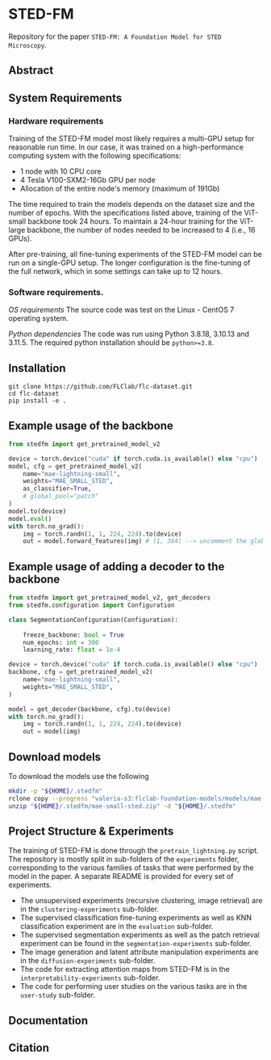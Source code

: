 # STED-FM
Repository for the paper `STED-FM: A Foundation Model for STED Microscopy`.

## Abstract

## System Requirements

### Hardware requirements
Training of the STED-FM model most likely requires a multi-GPU setup for reasonable run time. In our case, it was trained on a high-performance computing system with the following specifications:
- 1 node with 10 CPU core
- 4 Tesla V100-SXM2-16Gb GPU per node
- Allocation of the entire node's memory (maximum of 191Gb)

The time required to train the models depends on the dataset size and the number of epochs. With the specifications listed above, training of the ViT-small backbone took 24 hours. To maintain a 24-hour training for the ViT-large backbone, the number of nodes needed to be increased to 4 (i.e., 16 GPUs).  

After pre-training, all fine-tuning experiments of the STED-FM model can be run on a single-GPU setup. The longer configuration is the fine-tuning of the full network, which in some settings can take up to 12 hours.

### Software requirements. 
*OS requirements*
The source code was test on the Linux - CentOS 7 operating system.

*Python dependencies*
The code was run using Python 3.8.18, 3.10.13 and 3.11.5. The required python installation should be `python>=3.8`.

## Installation 
```
git clone https://github.com/FLClab/flc-dataset.git
cd flc-dataset
pip install -e .
```

## Example usage of the backbone
```python
from stedfm import get_pretrained_model_v2

device = torch.device("cuda" if torch.cuda.is_available() else "cpu")
model, cfg = get_pretrained_model_v2(
    name="mae-lightning-small",
    weights="MAE_SMALL_STED",
    as_classifier=True,
    # global_pool="patch"
)
model.to(device)
model.eval()
with torch.no_grad():
    img = torch.randn(1, 1, 224, 224).to(device)
    out = model.forward_features(img) # (1, 384) --> uncomment the global_pool line to return all embeddings (1, 196, 384)
```

## Example usage of adding a decoder to the backbone 
```python
from stedfm import get_pretrained_model_v2, get_decoders
from stedfm.configuration import Configuration

class SegmentationConfiguration(Configuration):
    
    freeze_backbone: bool = True 
    num_epochs: int = 300
    learning_rate: float = 1e-4

device = torch.device("cuda" if torch.cuda.is_available() else "cpu")
backbone, cfg = get_pretrained_model_v2(
    name="mae-lightning-small",
    weights="MAE_SMALL_STED",
)

model = get_decoder(backbone, cfg).to(device)
with torch.no_grad():
    img = torch.randn(1, 1, 224, 224).to(device)
    out = model(img)
```

## Download models

To download the models use the following
```bash
mkdir -p "${HOME}/.stedfm"
rclone copy --progress "valeria-s3:flclab-foundation-models/models/mae-small-sted.zip" "${HOME}/.stedfm"
unzip "${HOME}/.stedfm/mae-small-sted.zip" -d "${HOME}/.stedfm"
```

## Project Structure & Experiments

The training of STED-FM is done through the `pretrain_lightning.py` script. 
The repository is mostly split in sub-folders of the `experiments` folder, corresponding to the various families of tasks that were performed by the model in the paper. A separate README is provided for every set of experiments.
- The unsupervised experiments (recursive clustering, image retrieval) are in the `clustering-experiments` sub-folder.
- The supervised classification fine-tuning experiments as well as KNN classification experiment are in the `evaluation` sub-folder. 
- The supervised segmentation experiments as well as the patch retrieval experiment can be found in the `segmentation-experiments` sub-folder. 
- The image generation and latent attribute manipulation experiments are in the `diffusion-experiments` sub-folder.
- The code for extracting attention maps from STED-FM is in the `interpretability-experiments` sub-folder.
- The code for performing user studies on the various tasks are in the `user-study` sub-folder.

## Documentation

## Citation



